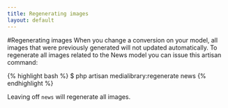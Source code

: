 ```yaml
---
title: Regenerating images
layout: default
---
```


#Regenerating images
When you change a conversion on your model, all images that were previously generated will not
updated automatically. To regenerate all images related to the News model you can 
issue this artisan command:

{% highlight bash %}
$ php artisan medialibrary:regenerate news
{% endhighlight %}

Leaving off `news` will regenerate all images.
